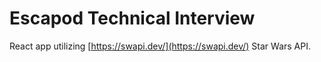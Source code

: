 # Escapod Technical Interview
React app utilizing [https://swapi.dev/](https://swapi.dev/) Star Wars API.